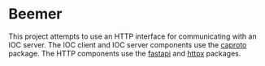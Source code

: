# Beemer

This project attempts to use an HTTP interface for communicating with an IOC server. The IOC client and IOC server components use the [caproto](https://github.com/caproto/caproto) package. The HTTP components use the [fastapi](https://fastapi.tiangolo.com) and [httpx](https://www.python-httpx.org) packages.
